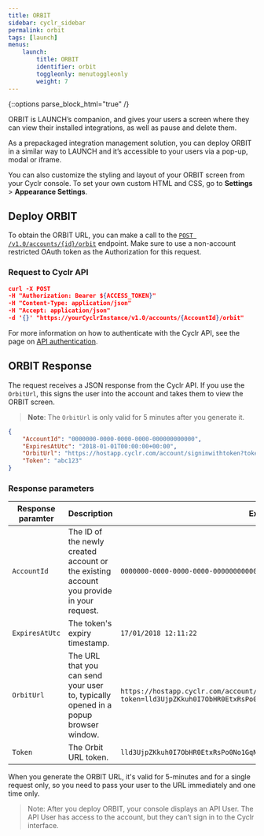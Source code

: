 ```yaml
---
title: ORBIT
sidebar: cyclr_sidebar
permalink: orbit
tags: [launch]
menus:
    launch:
        title: ORBIT
        identifier: orbit
        toggleonly: menutoggleonly
        weight: 7
---
```

{::options parse_block_html="true" /}
<section class="card">
ORBIT is LAUNCH’s companion, and gives your users a screen where they can view their installed integrations, as well as pause and delete them.

As a prepackaged integration management solution, you can deploy ORBIT in a similar way to LAUNCH and it’s accessible to your users via a pop-up, modal or iframe.

You can also customize the styling and layout of your ORBIT screen from your Cyclr console. To set your own custom HTML and CSS, go to **Settings** > **Appearance Settings**.


## Deploy ORBIT

To obtain the ORBIT URL, you can make a call to the [`POST /v1.0/accounts/{id}/orbit`](https://api.cyclr.uk/docs/index#!/Accounts/Accounts_CreateUserOrbitToken_POST) endpoint. Make sure to use a non-account restricted OAuth token as the Authorization for this request.

### Request to Cyclr API

```json
curl -X POST
-H "Authorization: Bearer ${ACCESS_TOKEN}"
-H "Content-Type: application/json"
-H "Accept: application/json"
-d '{}' "https://yourCyclrInstance/v1.0/accounts/{AccountId}/orbit"
```
For more information on how to authenticate with the Cyclr API, see the page on [API authentication](cyclr-api-authentication).

</section>
<section class="card">

## ORBIT Response

The request receives a JSON response from the Cyclr API. If you use the `OrbitUrl`, this signs the user into the account and takes them to view the ORBIT screen.

> **Note**: The `OrbitUrl` is only valid for 5 minutes after you generate it.

```json
{
    "AccountId": "0000000-0000-0000-0000-000000000000",
    "ExpiresAtUtc": "2018-01-01T00:00:00+00:00",
    "OrbitUrl": "https://hostapp.cyclr.com/account/signinwithtoken?token=abc123&returnUrl=%2Forbit",
    "Token": "abc123"
}
```

### Response parameters

| **Response paramter** | **Description** | **Example** |
|---|---|---|
| `AccountId` | The ID of the newly created account or the existing account you provide in your request. | `0000000-0000-0000-0000-000000000000` |
| `ExpiresAtUtc` | The token's expiry timestamp. | `17/01/2018 12:11:22` |
| `OrbitUrl` | The URL that you can send your user to, typically opened in a popup browser window.  | `https://hostapp.cyclr.com/account/signinwithtoken?token=lld3UjpZKkuh0I7ObHR0EtxRsPo0No1GqNSyAi8pqXQ%3D&returnUrl=%2Flaunch` |
| `Token` | The Orbit URL token. | `lld3UjpZKkuh0I7ObHR0EtxRsPo0No1GqNSyAi8pqXQ=` |

When you generate the ORBIT URL, it's valid for 5-minutes and for a single request only, so you need to pass your user to the URL immediately and one time only.

> Note: After you deploy ORBIT, your console displays an API User. The API User has access to the account, but they can’t sign in to the Cyclr interface.

</section>
